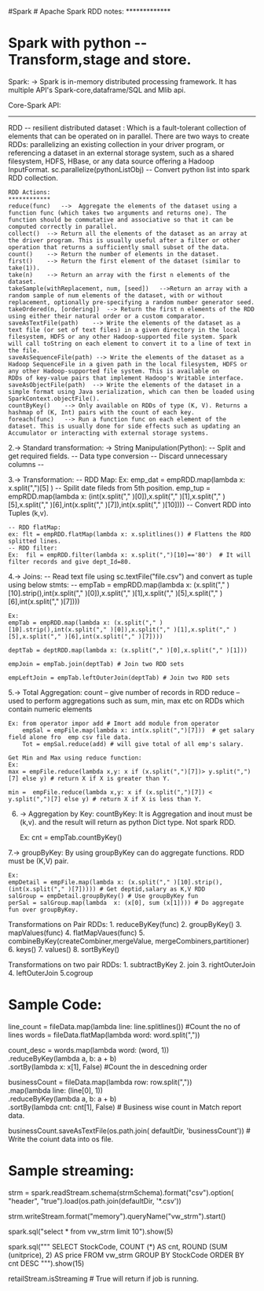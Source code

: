 #Spark 
                       # Apache Spark RDD notes:
                        *************
# Spark with python -- Transform,stage and store.

Spark:
    -> Spark is in-memory distributed processing framework.
    It has multiple API's Spark-core,dataframe/SQL and Mlib api.

Core-Spark API:
**************

   RDD -- resilient distributed dataset :
        Which is a fault-tolerant collection of elements that can be operated on in parallel. There are two ways to create RDDs: parallelizing an existing collection in your driver program, or referencing a dataset in an external storage system, such as a shared filesystem, HDFS, HBase, or any data source offering a Hadoop InputFormat.
    sc.parallelize(pythonListObj) -- Convert python list into spark RDD collection.


    RDD Actions:
    ************
    reduce(func)   -->	Aggregate the elements of the dataset using a function func (which takes two arguments and returns one). The function should be commutative and associative so that it can be computed correctly in parallel.
    collect()  --> Return all the elements of the dataset as an array at the driver program. This is usually useful after a filter or other operation that returns a sufficiently small subset of the data.
    count()	   --> Return the number of elements in the dataset.
    first()	   --> Return the first element of the dataset (similar to take(1)).
    take(n)	   --> Return an array with the first n elements of the dataset.
    takeSample(withReplacement, num, [seed])   -->Return an array with a random sample of num elements of the dataset, with or without replacement, optionally pre-specifying a random number generator seed.
    takeOrdered(n, [ordering])  --> Return the first n elements of the RDD using either their natural order or a custom comparator.
    saveAsTextFile(path)    --> Write the elements of the dataset as a text file (or set of text files) in a given directory in the local filesystem, HDFS or any other Hadoop-supported file system. Spark                            will call toString on each element to convert it to a line of text in the file.
    saveAsSequenceFile(path) --> Write the elements of the dataset as a Hadoop SequenceFile in a given path in the local filesystem, HDFS or any other Hadoop-supported file system. This is available on                             RDDs of key-value pairs that implement Hadoop's Writable interface.
    saveAsObjectFile(path)  --> Write the elements of the dataset in a simple format using Java serialization, which can then be loaded using SparkContext.objectFile().
    countByKey()    --> Only available on RDDs of type (K, V). Returns a hashmap of (K, Int) pairs with the count of each key.
    foreach(func)   --> Run a function func on each element of the dataset. This is usually done for side effects such as updating an Accumulator or interacting with external storage systems.

2.-> Standard transformation:
    -> String Manipulation(Python):
        -- Split and get required fields.
        -- Data type conversion
        -- Discard unnecessary columns
        --

 3.-> Transformation:
    -- RDD Map:
    Ex: emp_dat = empRDD.map(lambda x: x.split(",")[5] )  -- Spilit date fileds from 5th position.
    emp_tup = empRDD.map(lambda x: (int(x.split("," )[0]),x.split("," )[1],x.split("," )[5],x.split("," )[6],int(x.split("," )[7]),int(x.split("," )[10]))) -- Convert RDD into Tuples (k,v).

    -- RDD flatMap:
    ex: flt = empRDD.flatMap(lambda x: x.splitlines()) # Flattens the RDD splitted lines.
    -- RDD filter:
    Ex:  fil = empRDD.filter(lambda x: x.split(",")[10]=='80')  # It will filter records and give dept_Id=80.

4.-> Joins:
    -- Read text file using sc.textFile("file.csv") and convert as tuple using below stmts:
    -- empTab = empRDD.map(lambda x: (x.split("," )[10].strip(),int(x.split("," )[0]),x.split("," )[1],x.split("," )[5],x.split("," )[6],int(x.split("," )[7])))

    Ex:
    empTab = empRDD.map(lambda x: (x.split("," )[10].strip(),int(x.split("," )[0]),x.split("," )[1],x.split("," )[5],x.split("," )[6],int(x.split("," )[7])))

    deptTab = deptRDD.map(lambda x: (x.split("," )[0],x.split("," )[1]))

    empJoin = empTab.join(deptTab) # Join two RDD sets

    empLeftJoin = empTab.leftOuterJoin(deptTab) # Join two RDD sets

5.-> Total Aggregation:
    count – give number of records in RDD
    reduce – used to perform aggregations such as sum, min, max etc on RDDs which contain numeric elements

    Ex: from operator impor add # Imort add module from operator
        empSal = empFile.map(lambda x: int(x.split(",")[7]))  # get salary field alone fro  emp csv file data.
        Tot = empSal.reduce(add) # will give total of all emp's salary.

    Get Min and Max using reduce function:
    Ex:
    max = empFile.reduce(lambda x,y: x if (x.split(",")[7])> y.split(",")[7] else y) # return X if X is greater than Y.

    min =  empFile.reduce(lambda x,y: x if (x.split(",")[7]) < y.split(",")[7] else y) # return X if X is less than Y.

6. -> Aggregation by Key:
    countByKey:
        It is Aggregation and inout must be (k,v). and the result will return as python Dict type. Not spark RDD.

    Ex: cnt = empTab.countByKey()

7.->  groupByKey:
    By using groupByKey can do aggregate functions. RDD must be (K,V) pair.

    Ex:
    empDetail = empFile.map(lambda x: (x.split("," )[10].strip(),(int(x.split("," )[7])))) # Get deptid,salary as K,V RDD
    salGroup = empDetail.groupByKey() # Use groupByKey fun
    perSal = salGroup.map(lambda  x: (x[0], sum (x[1]))) # Do aggregate fun over groupByKey.

Transformations on Pair RDDs:
    1. reduceByKey(func)
    2. groupByKey()
    3. mapValues(func)
    4. flatMapVaues(func)
    5. combineByKey(createCombiner,mergeValue, mergeCombiners,partitioner)
    6. keys()
    7. values()
    8. sortByKey()

Transformations on two pair RDDs:
    1. subtractByKey
    2. join
    3. rightOuterJoin
    4. leftOuterJoin
    5.cogroup

# Sample Code:
line_count = fileData.map(lambda line: line.splitlines())   #Count the no of lines
words = fileData.flatMap(lambda word: word.split(","))

count_desc = words.map(lambda word: (word, 1)) \
                  .reduceByKey(lambda a, b:  a + b) \
                  .sortBy(lambda x: x[1], False)    #Count the in descedning order

businessCount = fileData.map(lambda row: row.split(",")) \
                        .map(lambda line: (line[0], 1)) \
                        .reduceByKey(lambda a, b: a + b) \
                        .sortBy(lambda cnt: cnt[1], False)  # Business wise count in Match report data.

businessCount.saveAsTextFile(os.path.join(
    defaultDir, 'businessCount'))   # Write the coiunt data into os file.

# Sample streaming:

strm = spark.readStream.schema(strmSchema).format("csv").option(
        "header", "true").load(os.path.join(defaultDir, '*.csv'))

strm.writeStream.format("memory").queryName("vw_strm").start()

spark.sql("select * from vw_strm limit 10").show(5)

spark.sql("""
            SELECT StockCode, COUNT (*) AS cnt, ROUND (SUM (unitprice), 2) AS price
            FROM vw_strm
        GROUP BY StockCode
        ORDER BY cnt DESC """).show(15)

retailStream.isStreaming    # True will return if job is running.
